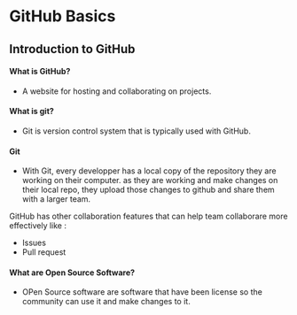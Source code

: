 # GitHub Basics

## Introduction to GitHub

#### What is GitHub?
- A website for hosting and collaborating on projects.

#### What is git?
- Git is version control system that is typically used with GitHub.

#### Git
- With Git, every developper has a local copy of the repository they are working on their computer. as they are working and make changes on their local repo, they upload those changes to github and share them with a larger team. 

GitHub has other collaboration features that can help team collaborare more effectively like : 
- Issues
- Pull request

#### What are Open Source Software? 
- OPen Source software are software that have been license so the community can use it and make changes to it.
